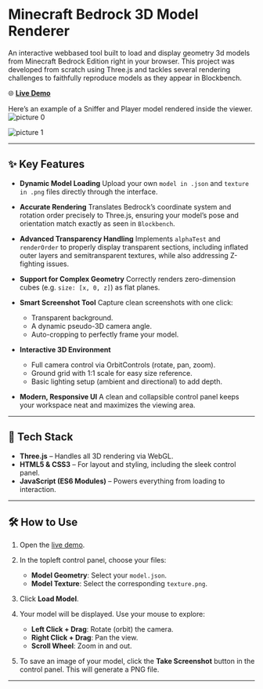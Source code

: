 # Minecraft Bedrock 3D Model Renderer

An interactive webbased tool built to load and display geometry 3d models from Minecraft Bedrock Edition right in your browser. This project was developed from scratch using Three.js and tackles several rendering challenges to faithfully reproduce models as they appear in Blockbench.

🌐 **[Live Demo](https://ZulfahmiFjr.github.io/3DModelRenderer/)**

Here’s an example of a Sniffer and Player model rendered inside the viewer.
![picture 0](https://raw.githubusercontent.com/ZulfahmiFajri/ProgDas/main/caches/31f85b3217c70ff468486f104fe668d004d268e4e98af5f3d1b8dd4dde41696e.png)

![picture 1](https://raw.githubusercontent.com/ZulfahmiFajri/ProgDas/main/caches/ce38bb3d03206b15af9a5194fd7ad057f869bbe42fed99780fb66b0acbbe49c2.png)

---

## ✨ Key Features

-   **Dynamic Model Loading**
    Upload your own `model in .json` and `texture in .png` files directly through the interface.

-   **Accurate Rendering**
    Translates Bedrock’s coordinate system and rotation order precisely to Three.js, ensuring your model’s pose and orientation match exactly as seen in `Blockbench`.

-   **Advanced Transparency Handling**
    Implements `alphaTest` and `renderOrder` to properly display transparent sections, including inflated outer layers and semitransparent textures, while also addressing Z-fighting issues.

-   **Support for Complex Geometry**
    Correctly renders zero-dimension cubes (e.g. `size: [x, 0, z]`) as flat planes.

-   **Smart Screenshot Tool**
    Capture clean screenshots with one click:

    -   Transparent background.
    -   A dynamic pseudo-3D camera angle.
    -   Auto-cropping to perfectly frame your model.

-   **Interactive 3D Environment**

    -   Full camera control via OrbitControls (rotate, pan, zoom).
    -   Ground grid with 1:1 scale for easy size reference.
    -   Basic lighting setup (ambient and directional) to add depth.

-   **Modern, Responsive UI**
    A clean and collapsible control panel keeps your workspace neat and maximizes the viewing area.

---

## 🚀 Tech Stack

-   **Three.js** – Handles all 3D rendering via WebGL.
-   **HTML5 & CSS3** – For layout and styling, including the sleek control panel.
-   **JavaScript (ES6 Modules)** – Powers everything from loading to interaction.

---

## 🛠️ How to Use

1. Open the [live demo](https://ZulfahmiFjr.github.io/3DModelRenderer/).
2. In the topleft control panel, choose your files:

    - **Model Geometry**: Select your `model.json`.
    - **Model Texture**: Select the corresponding `texture.png`.

3. Click **Load Model**.
4. Your model will be displayed. Use your mouse to explore:

    - **Left Click + Drag**: Rotate (orbit) the camera.
    - **Right Click + Drag**: Pan the view.
    - **Scroll Wheel**: Zoom in and out.

5. To save an image of your model, click the **Take Screenshot** button in the control panel. This will generate a PNG file.

---

